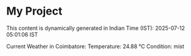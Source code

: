 # My Project

This content is dynamically generated in Indian Time (IST): 2025-07-12 05:01:06 IST


Current Weather in Coimbatore:
Temperature: 24.88 °C
Condition: mist
